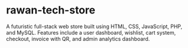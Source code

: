 # rawan-tech-store
A futuristic full-stack web store built using HTML, CSS, JavaScript, PHP, and MySQL. Features include a user dashboard, wishlist, cart system, checkout, invoice with QR, and admin analytics dashboard.
